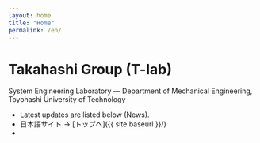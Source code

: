 ```yaml
---
layout: home
title: "Home"
permalink: /en/
---
```


# Takahashi Group (T-lab)
System Engineering Laboratory — Department of Mechanical Engineering, Toyohashi University of Technology

- Latest updates are listed below (News).
- 日本語サイト → [トップへ]({{ site.baseurl }}/)
- 
